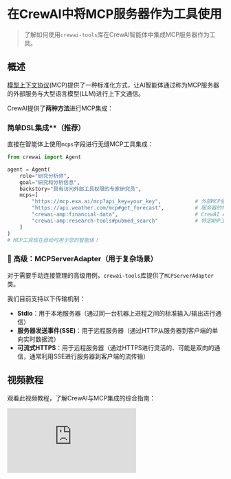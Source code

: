 # 在CrewAI中将MCP服务器作为工具使用

> 了解如何使用`crewai-tools`库在CrewAI智能体中集成MCP服务器作为工具。

## 概述

[模型上下文协议](https://modelcontextprotocol.io/introduction)(MCP)提供了一种标准化方式，让AI智能体通过称为MCP服务器的外部服务与大型语言模型(LLM)进行上下文通信。

CrewAI提供了**两种方法**进行MCP集成：

### 简单DSL集成\*\*（推荐）

直接在智能体上使用`mcps`字段进行无缝MCP工具集成：

```python  theme={null}
from crewai import Agent

agent = Agent(
    role="研究分析师",
    goal="研究和分析信息",
    backstory="具有访问外部工具权限的专家研究员",
    mcps=[
        "https://mcp.exa.ai/mcp?api_key=your_key",           # 外部MCP服务器
        "https://api.weather.com/mcp#get_forecast",          # 服务器的特定工具
        "crewai-amp:financial-data",                         # CrewAI AMP市场
        "crewai-amp:research-tools#pubmed_search"            # 特定AMP工具
    ]
)
# MCP工具现在自动可用于您的智能体！
```

### 🔧 **高级：MCPServerAdapter**（用于复杂场景）

对于需要手动连接管理的高级用例，`crewai-tools`库提供了`MCPServerAdapter`类。

我们目前支持以下传输机制：

* **Stdio**：用于本地服务器（通过同一台机器上进程之间的标准输入/输出进行通信）
* **服务器发送事件(SSE)**：用于远程服务器（通过HTTP从服务器到客户端的单向实时数据流）
* **可流式HTTPS**：用于远程服务器（通过HTTPS进行灵活的、可能是双向的通信，通常利用SSE进行服务器到客户端的流传输）

## 视频教程

观看此视频教程，了解CrewAI与MCP集成的综合指南：

<iframe className="w-full aspect-video rounded-xl" src="https://www.youtube.com/embed/TpQ45lAZh48" title="CrewAI MCP集成指南" frameBorder="0" allow="accelerometer; autoplay; clipboard-write; encrypted-media; gyroscope; picture-in-picture" allowFullScreen />

## 安装

CrewAI MCP集成需要`mcp`库：

```shell  theme={null}
# 用于简单DSL集成（推荐）
uv add mcp

# 用于高级MCPServerAdapter使用
uv pip install 'crewai-tools[mcp]'
```

## 快速入门：简单DSL集成

集成MCP服务器的最简单方法是使用智能体上的`mcps`字段：

```python  theme={null}
from crewai import Agent, Task, Crew

# 创建带有MCP工具的智能体
research_agent = Agent(
    role="研究分析师",
    goal="使用高级搜索工具查找和分析信息",
    backstory="具有访问多个数据源权限的专家研究员",
    mcps=[
        "https://mcp.exa.ai/mcp?api_key=your_key&profile=your_profile",
        "crewai-amp:weather-service#current_conditions"
    ]
)

# 创建任务
research_task = Task(
    description="研究AI智能体框架的最新发展",
    expected_output="附带引用的综合研究报告",
    agent=research_agent
)

# 创建并运行团队
crew = Crew(agents=[research_agent], tasks=[research_task])
result = crew.kickoff()
```

就是这样！MCP工具会自动被发现并提供给您的智能体使用。

## MCP引用格式

`mcps`字段支持各种引用格式，以实现最大灵活性：

### 外部MCP服务器

```python  theme={null}
mcps=[
    # 完整服务器 - 获取所有可用工具
    "https://mcp.example.com/api",

    # 使用#语法从服务器获取特定工具
    "https://api.weather.com/mcp#get_current_weather",

    # 带有认证参数的服务器
    "https://mcp.exa.ai/mcp?api_key=your_key&profile=your_profile"
]
```

### CrewAI AMP市场

```python  theme={null}
mcps=[
    # 完整AMP MCP服务 - 获取所有可用工具
    "crewai-amp:financial-data",

    # 使用#语法从AMP服务获取特定工具
    "crewai-amp:research-tools#pubmed_search",

    # 多个AMP服务
    "crewai-amp:weather-service",
    "crewai-amp:market-analysis"
]
```

### 混合引用

```python  theme={null}
mcps=[
    "https://external-api.com/mcp",              # 外部服务器
    "https://weather.service.com/mcp#forecast",  # 特定外部工具
    "crewai-amp:financial-insights",             # AMP服务
    "crewai-amp:data-analysis#sentiment_tool"    # 特定AMP工具
]
```

## 主要特性

* 🔄 **自动工具发现**：工具会自动被发现并集成
* 🏷️ **名称冲突预防**：服务器名称会作为前缀添加到工具名称
* ⚡ **性能优化**：按需连接与模式缓存
* 🛡️ **错误恢复能力**：优雅处理不可用的服务器
* ⏱️ **超时保护**：内置超时防止连接挂起
* 📊 **透明集成**：与现有CrewAI特性无缝协作

## 错误处理

MCP DSL集成被设计为具有恢复能力：

```python  theme={null}
agent = Agent(
    role="有恢复能力的智能体",
    goal="即使服务器问题也继续工作",
    backstory="优雅处理失败的智能体",
    mcps=[
        "https://reliable-server.com/mcp",        # 将会工作
        "https://unreachable-server.com/mcp",     # 将会被优雅跳过
        "https://slow-server.com/mcp",            # 将会优雅超时
        "crewai-amp:working-service"              # 将会工作
    ]
)
# 智能体将使用工作服务器的工具，并为失败的工具记录警告
```

## 高级：MCPServerAdapter

对于需要手动连接管理的复杂场景，请使用`crewai-tools`中的`MCPServerAdapter`类。使用Python上下文管理器（`with`语句）是推荐的方法，因为它会自动处理与MCP服务器的连接启动和停止。

## 连接配置

`MCPServerAdapter`支持几个配置选项来自定义连接行为：

* **`connect_timeout`**（可选）：等待与MCP服务器建立连接的最大时间（秒）。如果未指定，默认为30秒。这对于响应时间可能不稳定的远程服务器特别有用。

```python  theme={null}
# 自定义连接超时示例
with MCPServerAdapter(server_params, connect_timeout=60) as tools:
    # 如果连接未建立，60秒后将会超时
    pass
```

```python  theme={null}
from crewai import Agent
from crewai_tools import MCPServerAdapter
from mcp import StdioServerParameters # 用于Stdio服务器

# 示例server_params（根据您的服务器类型选择一种）：
# 1. Stdio服务器：
server_params=StdioServerParameters(
    command="python3",
    args=["servers/your_server.py"],
    env={"UV_PYTHON": "3.12", **os.environ},
)

# 2. SSE服务器：
server_params = {
    "url": "http://localhost:8000/sse",
    "transport": "sse"
}

# 3. 可流式HTTP服务器：
server_params = {
    "url": "http://localhost:8001/mcp",
    "transport": "streamable-http"
}

# 示例用法（在设置server_params后取消注释并调整）：
with MCPServerAdapter(server_params, connect_timeout=60) as mcp_tools:
    print(f"可用工具: {[tool.name for tool in mcp_tools]}")

    my_agent = Agent(
        role="MCP工具用户",
        goal="利用MCP服务器的工具。",
        backstory="我可以连接到MCP服务器并使用它们的工具。",
        tools=mcp_tools, # 将加载的工具传递给您的智能体
        reasoning=True,
        verbose=True
    )
    # ... 其余团队设置 ...
```

这个通用模式展示了如何集成工具。对于针对每种传输方式定制的具体示例，请参考下面的详细指南。

## 过滤工具

有两种方法可以过滤工具：

1. 使用字典式索引访问特定工具。
2. 将工具名称列表传递给`MCPServerAdapter`构造函数。

### 使用字典式索引访问特定工具。

```python  theme={null}
with MCPServerAdapter(server_params, connect_timeout=60) as mcp_tools:
    print(f"可用工具: {[tool.name for tool in mcp_tools]}")

    my_agent = Agent(
        role="MCP工具用户",
        goal="利用MCP服务器的工具。",
        backstory="我可以连接到MCP服务器并使用它们的工具。",
        tools=[mcp_tools["tool_name"]], # 将加载的工具传递给您的智能体
        reasoning=True,
        verbose=True
    )
    # ... 其余团队设置 ...
```

### 将工具名称列表传递给`MCPServerAdapter`构造函数。

```python  theme={null}
with MCPServerAdapter(server_params, "tool_name", connect_timeout=60) as mcp_tools:
    print(f"可用工具: {[tool.name for tool in mcp_tools]}")

    my_agent = Agent(
        role="MCP工具用户",
        goal="利用MCP服务器的工具。",
        backstory="我可以连接到MCP服务器并使用它们的工具。",
        tools=mcp_tools, # 将加载的工具传递给您的智能体
        reasoning=True,
        verbose=True
    )
    # ... 其余团队设置 ...
```

## 与CrewBase一起使用

要在CrewBase类中使用MCPServer工具，请使用`get_mcp_tools`方法。服务器配置应通过`mcp_server_params`属性提供。您可以传递单个配置或多个服务器配置的列表。

```python  theme={null}
@CrewBase
class CrewWithMCP:
  # ... 定义您的智能体和任务配置文件 ...

  mcp_server_params = [
    # 可流式HTTP服务器
    {
        "url": "http://localhost:8001/mcp",
        "transport": "streamable-http"
    },
    # SSE服务器
    {
        "url": "http://localhost:8000/sse",
        "transport": "sse"
    },
    # StdIO服务器
    StdioServerParameters(
        command="python3",
        args=["servers/your_stdio_server.py"],
        env={"UV_PYTHON": "3.12", **os.environ},
    )
  ]

  @agent
  def your_agent(self):
      return Agent(config=self.agents_config["your_agent"], tools=self.get_mcp_tools()) # 获取所有可用工具

    # ... 其余团队设置 ...
```

<Tip>
  当crew类被`@CrewBase`装饰时，适配器生命周期会为您管理：

  * 第一次调用`get_mcp_tools()`会懒创建一个共享的`MCPServerAdapter`，该适配器会被crew中的每个智能体重用。
  * 适配器在`.kickoff()`完成后会自动关闭，这得益于`@CrewBase`注入的隐式after-kickoff钩子，因此无需手动清理。
  * 如果未定义`mcp_server_params`，`get_mcp_tools()`仅返回空列表，允许相同代码路径在有或没有MCP配置的情况下运行。

  这使得从多个智能体方法调用`get_mcp_tools()`或根据环境选择性地启用MCP是安全的。
</Tip>

### 连接超时配置

您可以通过设置`mcp_connect_timeout`类属性来配置MCP服务器的连接超时。如果未指定超时，则默认为30秒。

```python  theme={null}
@CrewBase
class CrewWithMCP:
  mcp_server_params = [...]
  mcp_connect_timeout = 60  # 所有MCP连接的超时时间为60秒

  @agent
  def your_agent(self):
      return Agent(config=self.agents_config["your_agent"], tools=self.get_mcp_tools())
```

```python  theme={null}
@CrewBase
class CrewWithDefaultTimeout:
  mcp_server_params = [...]
  # 未指定mcp_connect_timeout - 使用默认的30秒

  @agent
  def your_agent(self):
      return Agent(config=self.agents_config["your_agent"], tools=self.get_mcp_tools())
```

### 过滤工具

您可以通过将工具名称列表传递给`get_mcp_tools`方法来过滤哪些工具可用于您的智能体。

```python  theme={null}
@agent
def another_agent(self):
    return Agent(
      config=self.agents_config["your_agent"],
      tools=self.get_mcp_tools("tool_1", "tool_2") # 获取特定工具
    )
```

超时配置适用于crew中的所有MCP工具调用：

```python  theme={null}
@CrewBase
class CrewWithCustomTimeout:
  mcp_server_params = [...]
  mcp_connect_timeout = 90  # 所有MCP连接的超时时间为90秒

  @agent
  def filtered_agent(self):
      return Agent(
        config=self.agents_config["your_agent"],
        tools=self.get_mcp_tools("tool_1", "tool_2") # 带有自定义超时的特定工具
      )
```

## 探索MCP集成

<CardGroup cols={2}>
  <Card title="简单DSL集成" icon="code" href="/en/mcp/dsl-integration" color="#3B82F6">
    **推荐**：使用简单的`mcps=[]`字段语法进行轻松的MCP集成。
  </Card>

  <Card title="Stdio传输" icon="server" href="/en/mcp/stdio" color="#10B981">
    通过标准输入/输出连接到本地MCP服务器。适用于脚本和本地可执行文件。
  </Card>

  <Card title="SSE传输" icon="wifi" href="/en/mcp/sse" color="#F59E0B">
    使用服务器发送事件(SSE)与远程MCP服务器集成，实现实时数据流。
  </Card>

  <Card title="可流式HTTP传输" icon="globe" href="/en/mcp/streamable-http" color="#8B5CF6">
    利用灵活的可流式HTTP与远程MCP服务器进行稳健通信。
  </Card>

  <Card title="连接多个服务器" icon="layer-group" href="/en/mcp/multiple-servers" color="#EF4444">
    使用单个适配器同时聚合来自多个MCP服务器的工具。
  </Card>

  <Card title="安全考虑" icon="lock" href="/en/mcp/security" color="#DC2626">
    查看MCP集成的重要安全最佳实践，确保您的智能体安全。
  </Card>
</CardGroup>

查看此仓库，了解CrewAI与MCP集成的完整演示和示例！👇

<Card title="GitHub仓库" icon="github" href="https://github.com/tonykipkemboi/crewai-mcp-demo" target="_blank">
  CrewAI MCP演示
</Card>

## 与MCP保持安全

<Warning>
  在使用MCP服务器之前，请始终确保您信任它。
</Warning>

#### 安全警告：DNS重新绑定攻击

如果SSE传输没有得到适当保护，可能会受到DNS重新绑定攻击。
为防止这种情况：

1. **始终验证Origin头部**，确保传入的SSE连接来自预期的来源
2. **避免将服务器绑定到所有网络接口**(0.0.0.0)在本地运行时 - 而是仅绑定到localhost (127.0.0.1)
3. **为所有SSE连接实施适当的身份验证**

没有这些保护措施，攻击者可能会使用DNS重新绑定从远程网站与本地MCP服务器交互。

更多详情，请参阅[Anthropic的MCP传输安全文档](https://modelcontextprotocol.io/docs/concepts/transports#security-considerations)。

### 限制

* **支持的基元**：目前，`MCPServerAdapter`主要支持适配MCP`工具`。
  其他MCP基元（如`prompts`或`resources`）目前不通过此适配器直接集成为CrewAI组件。
* **输出处理**：适配器通常处理MCP工具的主要文本输出（例如，`.content[0].text`）。复杂或多模态输出可能需要自定义处理，如果不适合此模式。
